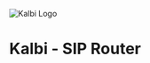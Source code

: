 ![Kalbi Logo]("https://raw.githubusercontent.com/hyperioxx/Kalbi/master/doc/images/logo_transparent_background.png" "Kalbi Logo")

# Kalbi - SIP Router
